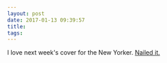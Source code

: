 ```yaml
---
layout: post
date: 2017-01-13 09:39:57
title: 
tags:
---
```


I love next week's cover for the New Yorker. [Nailed it.](http://www.newyorker.com/culture/culture-desk/cover-story-2017-01-23?mbid=rss)
